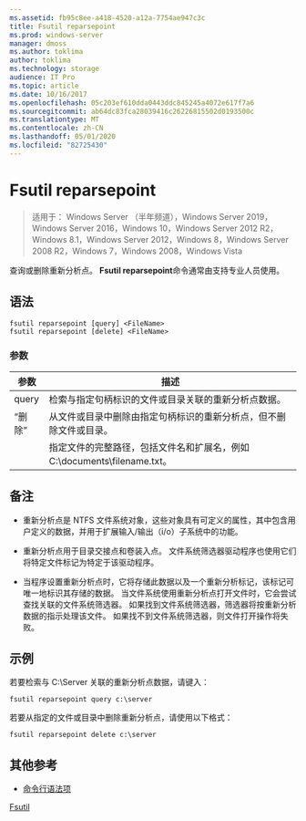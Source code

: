 ```yaml
---
ms.assetid: fb95c8ee-a418-4520-a12a-7754ae947c3c
title: Fsutil reparsepoint
ms.prod: windows-server
manager: dmoss
ms.author: toklima
author: toklima
ms.technology: storage
audience: IT Pro
ms.topic: article
ms.date: 10/16/2017
ms.openlocfilehash: 05c203ef610dda0443ddc845245a4072e617f7a6
ms.sourcegitcommit: ab64dc83fca28039416c26226815502d0193500c
ms.translationtype: MT
ms.contentlocale: zh-CN
ms.lasthandoff: 05/01/2020
ms.locfileid: "82725430"
---
```

# <a name="fsutil-reparsepoint"></a>Fsutil reparsepoint
> 适用于： Windows Server （半年频道），Windows Server 2019，Windows Server 2016，Windows 10，Windows Server 2012 R2，Windows 8.1，Windows Server 2012，Windows 8，Windows Server 2008 R2，Windows 7，Windows 2008，Windows Vista

查询或删除重新分析点。  **Fsutil reparsepoint**命令通常由支持专业人员使用。



## <a name="syntax"></a>语法

```
fsutil reparsepoint [query] <FileName>
fsutil reparsepoint [delete] <FileName>
```

### <a name="parameters"></a>参数

| 参数  |                                                                描述                                                                |
|------------|-------------------------------------------------------------------------------------------------------------------------------------------|
|   query    |            检索与指定句柄标识的文件或目录关联的重新分析点数据。             |
|   “删除”   | 从文件或目录中删除由指定句柄标识的重新分析点，但不删除文件或目录。 |
| <FileName> |             指定文件的完整路径，包括文件名和扩展名，例如 C:\documents\filename.txt。             |

## <a name="remarks"></a>备注

-   重新分析点是 NTFS 文件系统对象，这些对象具有可定义的属性，其中包含用户定义的数据，并用于扩展输入/输出（i/o）子系统中的功能。

-   重新分析点用于目录交接点和卷装入点。 文件系统筛选器驱动程序也使用它们将特定文件标记为特定于该驱动程序。

-   当程序设置重新分析点时，它将存储此数据以及一个重新分析标记，该标记可唯一地标识其存储的数据。 当文件系统使用重新分析点打开文件时，它会尝试查找关联的文件系统筛选器。 如果找到文件系统筛选器，筛选器将按重新分析数据的指示处理该文件。 如果找不到文件系统筛选器，则文件打开操作将失败。

## <a name="examples"></a><a name="BKMK_examples"></a>示例
若要检索与 C:\Server 关联的重新分析点数据，请键入：

```
fsutil reparsepoint query c:\server
```

若要从指定的文件或目录中删除重新分析点，请使用以下格式：

```
fsutil reparsepoint delete c:\server
```

## <a name="additional-references"></a>其他参考
- [命令行语法项](command-line-syntax-key.md)

[Fsutil](Fsutil.md)


